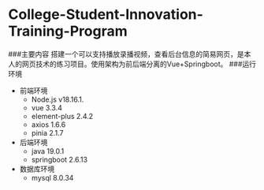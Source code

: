 # College-Student-Innovation-Training-Program
###主要内容
搭建一个可以支持播放录播视频，查看后台信息的简易网页，是本人的网页技术的练习项目。使用架构为前后端分离的Vue+Springboot。
###运行环境
+ 前端环境
	+ Node.js v18.16.1.
	+ vue 3.3.4
	+ element-plus  2.4.2
	+ axios 1.6.6
	+ pinia  2.1.7
+ 后端环境
	+ java 19.0.1
	+ springboot 2.6.13
+ 数据库环境
	+ mysql 8.0.34

